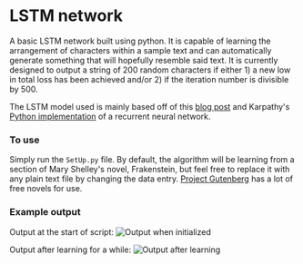 # LSTM network

A basic LSTM network built using python. It is capable of learning the arrangement of characters within a sample text and can automatically generate something that will hopefully resemble said text. It is currently designed to output a string of 200 random characters if either 1) a new low in total loss has been achieved and/or 2) if the iteration number is divisible by 500. 

The LSTM model used is mainly based off of this [blog post](http://colah.github.io/posts/2015-08-Understanding-LSTMs/) and Karpathy&#39;s [Python implementation](https://gist.github.com/karpathy/d4dee566867f8291f086) of a recurrent neural network.

### To use
Simply run the `SetUp.py` file. By default, the algorithm will be learning from a section of Mary Shelley&#39;s novel, Frakenstein, but feel free to replace it with any plain text file by changing the data entry. [Project Gutenberg](https://www.gutenberg.org/wiki/Main_Page) has a lot of free novels for use.

### Example output

Output at the start of script:
![Output when initialized](../../img/LSTM_start.png?raw=true)

Output after learning for a while:
![Output after learning](../../img/LSTM_late.png?raw=true)
